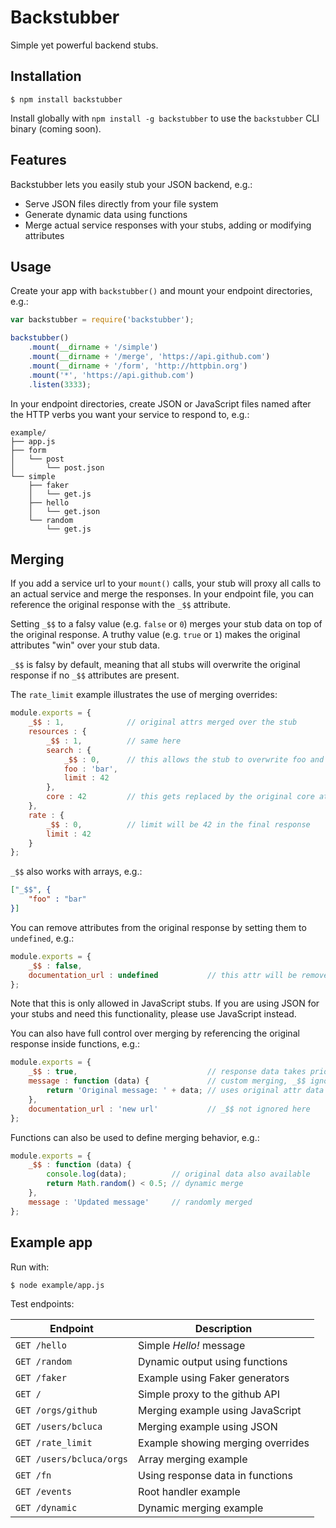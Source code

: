 Backstubber
===========

Simple yet powerful backend stubs.

Installation
------------

    $ npm install backstubber

Install globally with `npm install -g backstubber` to use the `backstubber` CLI binary (coming soon).

Features
--------

Backstubber lets you easily stub your JSON backend, e.g.:

* Serve JSON files directly from your file system
* Generate dynamic data using functions
* Merge actual service responses with your stubs, adding or modifying attributes

Usage
-----

Create your app with `backstubber()` and mount your endpoint directories, e.g.:

````javascript
var backstubber = require('backstubber');

backstubber()
    .mount(__dirname + '/simple')
    .mount(__dirname + '/merge', 'https://api.github.com')
    .mount(__dirname + '/form', 'http://httpbin.org')
    .mount('*', 'https://api.github.com')
    .listen(3333);
````

In your endpoint directories, create JSON or JavaScript files named after the HTTP verbs you want your service to respond to, e.g.:

    example/
    ├── app.js
    ├── form
    │   └── post
    │       └── post.json
    └── simple
        ├── faker
        │   └── get.js
        ├── hello
        │   └── get.json
        └── random
            └── get.js

Merging
-------

If you add a service url to your `mount()` calls, your stub will proxy all calls to an actual service and merge the responses. In your endpoint file, you can reference the original response with the `_$$` attribute.

Setting `_$$` to a falsy value (e.g. `false` or `0`) merges your stub data on top of the original response. A truthy value (e.g. `true` or `1`) makes the original attributes "win" over your stub data.

`_$$` is falsy by default, meaning that all stubs will overwrite the original response if no `_$$` attributes are present.

The `rate_limit` example illustrates the use of merging overrides:

````javascript
module.exports = {
    _$$ : 1,              // original attrs merged over the stub
    resources : {
        _$$ : 1,          // same here
        search : {
            _$$ : 0,      // this allows the stub to overwrite foo and limit
            foo : 'bar',
            limit : 42
        },
        core : 42         // this gets replaced by the original core attr
    },
    rate : {
        _$$ : 0,          // limit will be 42 in the final response
        limit : 42
    }
};
````

`_$$` also works with arrays, e.g.:

````json
["_$$", {
    "foo" : "bar"
}]
````

You can remove attributes from the original response by setting them to `undefined`, e.g.:

````javascript
module.exports = {
    _$$ : false,
    documentation_url : undefined           // this attr will be removed
};
````

Note that this is only allowed in JavaScript stubs. If you are using JSON for your stubs and need this functionality, please use JavaScript instead.

You can also have full control over merging by referencing the original response inside functions, e.g.:

````javascript
module.exports = {
    _$$ : true,                             // response data takes priority
    message : function (data) {             // custom merging, _$$ ignored
        return 'Original message: ' + data; // uses original attr data
    },
    documentation_url : 'new url'           // _$$ not ignored here
};
````

Functions can also be used to define merging behavior, e.g.:

````javascript
module.exports = {
    _$$ : function (data) {
        console.log(data);          // original data also available
        return Math.random() < 0.5; // dynamic merge
    },
    message : 'Updated message'     // randomly merged
};
````

Example app
-----------

Run with:

    $ node example/app.js

Test endpoints:

Endpoint | Description
--- | ---
`GET /hello`             | Simple _Hello!_ message
`GET /random`            | Dynamic output using functions
`GET /faker`             | Example using Faker generators
`GET /`                  | Simple proxy to the github API
`GET /orgs/github`       | Merging example using JavaScript
`GET /users/bcluca`      | Merging example using JSON
`GET /rate_limit`        | Example showing merging overrides
`GET /users/bcluca/orgs` | Array merging example
`GET /fn`                | Using response data in functions
`GET /events`            | Root handler example
`GET /dynamic`           | Dynamic merging example
